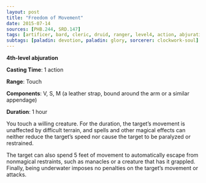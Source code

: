 ```yaml
---
layout: post
title: "Freedom of Movement"
date: 2015-07-14
sources: [PHB.244, SRD.147]
tags: [artificer, bard, cleric, druid, ranger, level4, action, abjuration]
subtags: [paladin: devotion, paladin: glory, sorcerer: clockwork-soul]
---
```


**4th-level abjuration**

**Casting Time**: 1 action

**Range**: Touch

**Components**: V, S, M (a leather strap, bound around the arm or a similar appendage)

**Duration**: 1 hour

You touch a willing creature. For the duration, the target’s movement is unaffected by difficult terrain, and spells and other magical effects can neither reduce the target’s speed nor cause the target to be paralyzed or restrained.

The target can also spend 5 feet of movement to automatically escape from nonmagical restraints, such as manacles or a creature that has it grappled. Finally, being underwater imposes no penalties on the target’s movement or attacks.
